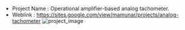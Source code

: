 - Project Name  : Operational amplifier-based analog tachometer.
- Weblink       : https://sites.google.com/view/mamunar/projects/analog-tachometer
![project_image](https://github.com/user-attachments/assets/a2fb7d3f-f194-40fd-81fc-729a62222a84)
